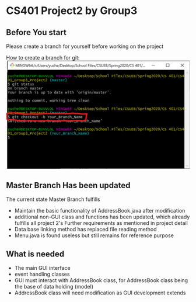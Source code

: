 # CS401 Project2 by Group3

## Before You start
Please create a branch for yourself before working on the project

How to create a branch for git:
![Branch](images/howtobranch.png)


## Master Branch Has been updated
The current state Master Branch fulfills
- Maintain the basic functionality of AddressBook.java after modification
- additional non-GUI class and functions has been updated, which already fulfills all project 2's Further requirements as mentioned in project detail
- Data base linking method has replaced file reading method
- Menu.java is found useless but still remains for reference purpose

## What is needed
- The main GUI interface
- event handling classes
- GUI must interact with AddressBook class, for AddressBook class being the base of data holding (model)
- AddressBook class will need modification as GUI development extends
